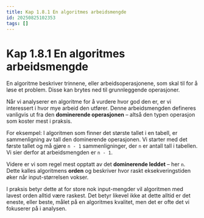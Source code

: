 ```yaml
---
title: Kap 1.8.1 En algoritmes arbeidsmengde
id: 20250825102353
tags: []
---
```


# Kap 1.8.1 En algoritmes arbeidsmengde

En algoritme beskriver trinnene, eller arbeidsoperasjonene, som skal til for å løse et problem. Disse kan brytes ned til grunnleggende operasjoner.

Når vi analyserer en algoritme for å vurdere hvor god den er, er vi interessert i hvor mye arbeid den utfører. Denne arbeidsmengden defineres vanligvis ut fra den **dominerende operasjonen** – altså den typen operasjon som koster mest i praksis.  

For eksempel: I algoritmen som finner det største tallet i en tabell, er sammenligning av tall den dominerende operasjonen. Vi starter med det første tallet og må gjøre `n - 1` sammenligninger, der `n` er antall tall i tabellen. Vi sier derfor at arbeidsmengden er `n - 1`.  

Videre er vi som regel mest opptatt av det **dominerende leddet** – her `n`. Dette kalles algoritmens **orden** og beskriver hvor raskt eksekveringstiden øker når input-størrelsen vokser.  

I praksis betyr dette at for store nok input-mengder vil algoritmen med lavest orden alltid være raskest. Det betyr likevel ikke at dette alltid er det eneste, eller beste, målet på en algoritmes kvalitet, men det er ofte det vi fokuserer på i analysen.